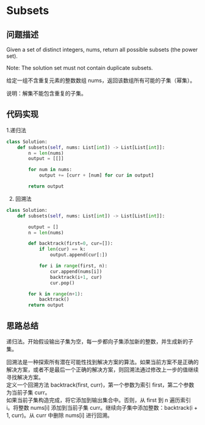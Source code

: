 #  Subsets

## 问题描述

Given a set of distinct integers, nums, return all possible subsets (the power set).

Note: The solution set must not contain duplicate subsets.

给定一组不含重复元素的整数数组 nums，返回该数组所有可能的子集（幂集）。

说明：解集不能包含重复的子集。

## 代码实现

1.递归法
```python
class Solution:
    def subsets(self, nums: List[int]) -> List[List[int]]:
        n = len(nums)
        output = [[]]

        for num in nums:
            output += [curr + [num] for cur in output]

        return output
```

2. 回溯法
```python
class Solution:
    def subsets(self, nums: List[int]) -> List[List[int]]:

        output = []
        n = len(nums)

        def backtrack(first=0, cur=[]):
            if len(cur) == k:
                output.append(cur[:])

            for i in range(first, n):
                cur.append(nums[i])
                backtrack(i+1, cur)
                cur.pop()

        for k in range(n+1):
            backtrack()
        return output
```


## 思路总结

递归法。开始假设输出子集为空，每一步都向子集添加新的整数，并生成新的子集。

回溯法是一种探索所有潜在可能性找到解决方案的算法。如果当前方案不是正确的解决方案，或者不是最后一个正确的解决方案，则回溯法通过修改上一步的值继续寻找解决方案。  
定义一个回溯方法 backtrack(first, curr)，第一个参数为索引 first，第二个参数为当前子集 curr。  
如果当前子集构造完成，将它添加到输出集合中。否则，从 first 到 n 遍历索引 i。将整数 nums[i] 添加到当前子集 curr。继续向子集中添加整数：backtrack(i + 1, curr)。从 curr 中删除 nums[i] 进行回溯。